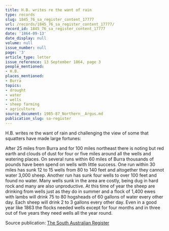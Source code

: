 ```yaml
---
title: H.B. writes re the want of rain
type: records
slug: 1845_76_sa_register_content_17777
url: /records/1845_76_sa_register_content_17777/
record_id: 1845_76_sa_register_content_17777
date: '1864-09-13'
date_display: null
volume: null
issue_number: null
page: '3'
article_type: letter
issue_reference: 13 September 1864, page 3
people_mentioned:
- H.B.
places_mentioned:
- Burra
topics:
- drought
- water
- wells
- sheep farming
- agriculture
source_document: 1985-87_Northern__Argus.md
publication_slug: sa-register
---
```


H.B. writes re the want of rain and challenging the view of some that squatters have made large fortunes:

After 25 miles from Burra  and for 100 miles northeast there is noting but red earth and clouds of dust for four or five miles around all the wells and watering places.  On several runs within 60 miles of Burra thousands of pounds have been spend on wells with little success.  One run within 30 miles has sunk 12 to 15 wells from 80 to 140 feet and altogether they cannot water 3,000 sheep.  Another run has sunk four wells to over 100 feet and found no water.  Many wells sunk in the area are costly, being dug in hard rock and many are also unproductive.  At this time of year the sheep are drinking from wells just as they do in summer and a flock of 1,400 ewes with lambs will drink 75 to 80 hogsheads of 60 gallons of water every other day.  Each sheep will drink 2 to 3 gallons every other day.  Even in a good year like 1863 the flocks needed wells except for four months and in three out of five years they need wells all the year round.

Source publication: [The South Australian Register](/publications/sa-register/)
